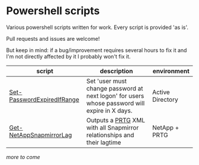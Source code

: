 # Powershell scripts

Various powershell scripts written for work.
Every script is provided 'as is'.

Pull requests and issues are welcome!

But keep in mind: if a bug/improvement requires several hours to fix it and I'm not directly affected by it I probably won't fix it.  

| script   | description   | environment |
|----------|---------------|------------|
| [Set-PasswordExpiredIfRange](../master/Set-PasswordExpiredIfRange/Set-PasswordExpiredIfRange.ps1) | Set 'user must change password at next logon' for users whose password will expire in X days. | Active Directory |
| [Get-NetAppSnapmirrorLag](../master/Get-NetAppSnapmirrorLag/Get-NetAppSnapmirrorLag.ps1) | Outputs a [PRTG](https://www.paessler.com/prtg) XML with all Snapmirror relationships and their lagtime   | NetApp + PRTG |

_more to come_
